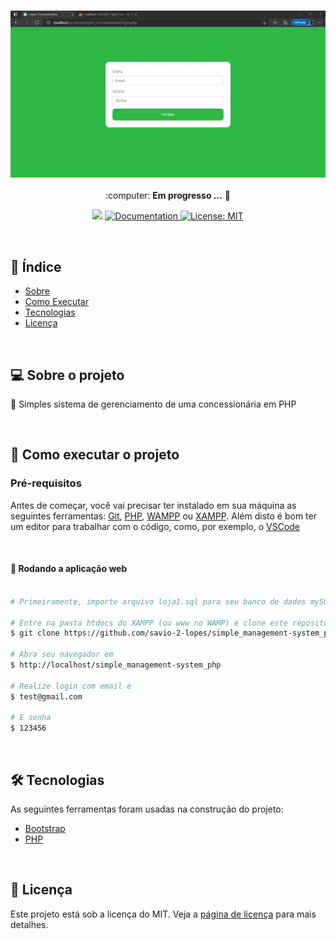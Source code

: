 <h3 align="center">
    <img alt="System" title="System" src="public/gif.gif" width="800px" />
</h3>

<p align="center"> :computer: <strong>Em progresso ...</strong> 🚧</p>

<p align="center"> 
   <img src="https://img.shields.io/badge/version-0.0.1-yellow.svg" />
  
  <a href="https://github.com/savio-2-lopes">
    <img alt="Documentation" src="https://img.shields.io/badge/documentation-yes-brightgreen.svg" target="_blank" />
  </a>
 
 <a href="https://github.com/savio-2-lopes">
    <img alt="License: MIT" src="https://img.shields.io/badge/License-MIT-blue.svg" target="_blank" />
  </a>
</p>

<br>

## :pushpin: Índice

- [Sobre](#sobre-o-projeto)
- [Como Executar](#executar)
- [Tecnologias](#tecnologias)
- [Licença](#licenca)

<br>

<a id="sobre-o-projeto"></a>

## 💻 Sobre o projeto

:tada: Simples sistema de gerenciamento de uma concessionária em PHP

<br>

<a id="executar"></a>

## 🚀 Como executar o projeto

### Pré-requisitos

Antes de começar, você vai precisar ter instalado em sua máquina as seguintes ferramentas:
[Git](https://git-scm.com), [PHP](https://www.php.net/), [WAMPP](https://www.wampserver.com/en/) ou [XAMPP](https://www.apachefriends.org/pt_br/index.html).
Além disto é bom ter um editor para trabalhar com o código, como, por exemplo, o [VSCode](https://code.visualstudio.com/)

<br>

#### 🧭 Rodando a aplicação web

```bash

# Primeiramente, importe arquivo loja1.sql para seu banco de dados mySQL

# Entre na pasta htdocs do XAMPP (ou www no WAMP) e clone este repositório
$ git clone https://github.com/savio-2-lopes/simple_management-system_php.git

# Abra seu navegador em
$ http://localhost/simple_management-system_php

# Realize login com email e
$ test@gmail.com

# E senha
$ 123456

```

<br>

<a id="tecnologias"></a>

## 🛠 Tecnologias

As seguintes ferramentas foram usadas na construção do projeto:

- [Bootstrap](https://getbootstrap.com/)
- [PHP](https://www.php.net/)

<br>

<a id="licenca"></a>

## :memo: Licença

Este projeto está sob a licença do MIT. Veja a [página de licença](https://opensource.org/licenses/MIT) para mais detalhes.

